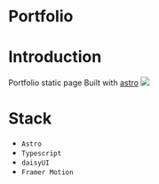 # Portfolio

# Introduction

Portfolio static page Built with [astro](astro.build)
<img style="max-width:500px" src="public/images/preview.png">

# Stack

- `Astro`
- `Typescript`
- `daisyUI`
- `Framer Motion`
